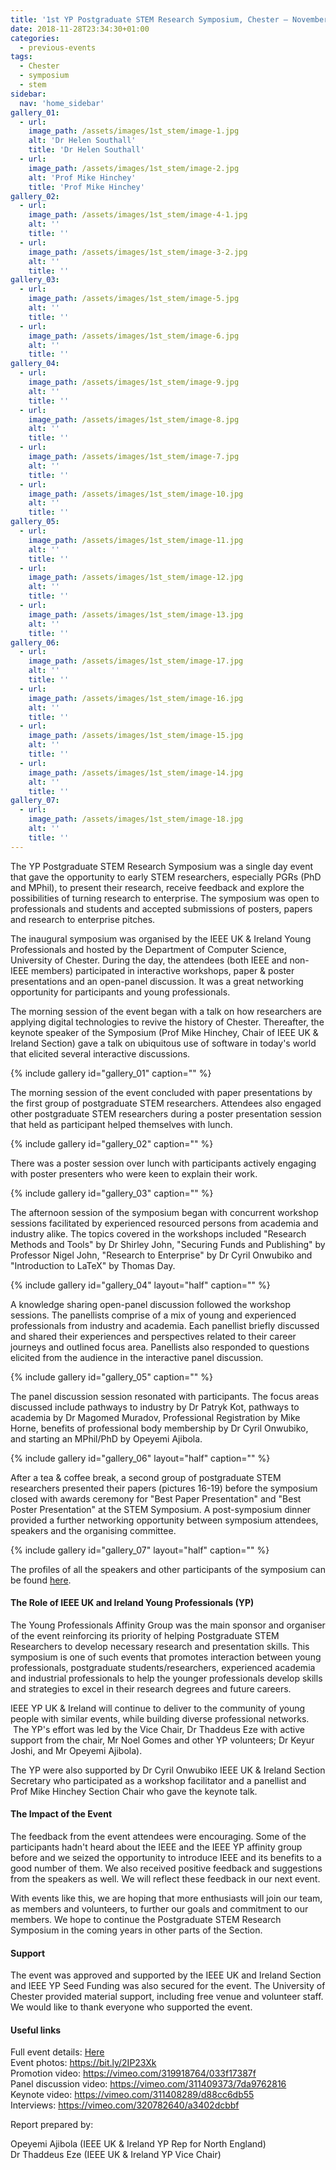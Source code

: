 ```yaml
---
title: '1st YP Postgraduate STEM Research Symposium, Chester – November 2018'
date: 2018-11-28T23:34:30+01:00
categories:
  - previous-events
tags:
  - Chester
  - symposium
  - stem
sidebar:
  nav: 'home_sidebar'
gallery_01:
  - url:
    image_path: /assets/images/1st_stem/image-1.jpg
    alt: 'Dr Helen Southall'
    title: 'Dr Helen Southall'
  - url:
    image_path: /assets/images/1st_stem/image-2.jpg
    alt: 'Prof Mike Hinchey'
    title: 'Prof Mike Hinchey'
gallery_02:
  - url:
    image_path: /assets/images/1st_stem/image-4-1.jpg
    alt: ''
    title: ''
  - url:
    image_path: /assets/images/1st_stem/image-3-2.jpg
    alt: ''
    title: ''
gallery_03:
  - url:
    image_path: /assets/images/1st_stem/image-5.jpg
    alt: ''
    title: ''
  - url:
    image_path: /assets/images/1st_stem/image-6.jpg
    alt: ''
    title: ''
gallery_04:
  - url:
    image_path: /assets/images/1st_stem/image-9.jpg
    alt: ''
    title: ''
  - url:
    image_path: /assets/images/1st_stem/image-8.jpg
    alt: ''
    title: ''
  - url:
    image_path: /assets/images/1st_stem/image-7.jpg
    alt: ''
    title: ''
  - url:
    image_path: /assets/images/1st_stem/image-10.jpg
    alt: ''
    title: ''
gallery_05:
  - url:
    image_path: /assets/images/1st_stem/image-11.jpg
    alt: ''
    title: ''
  - url:
    image_path: /assets/images/1st_stem/image-12.jpg
    alt: ''
    title: ''
  - url:
    image_path: /assets/images/1st_stem/image-13.jpg
    alt: ''
    title: ''
gallery_06:
  - url:
    image_path: /assets/images/1st_stem/image-17.jpg
    alt: ''
    title: ''
  - url:
    image_path: /assets/images/1st_stem/image-16.jpg
    alt: ''
    title: ''
  - url:
    image_path: /assets/images/1st_stem/image-15.jpg
    alt: ''
    title: ''
  - url:
    image_path: /assets/images/1st_stem/image-14.jpg
    alt: ''
    title: ''
gallery_07:
  - url:
    image_path: /assets/images/1st_stem/image-18.jpg
    alt: ''
    title: ''
---
```


The YP Postgraduate STEM Research Symposium was a single day event that
gave the opportunity to early STEM researchers, especially PGRs (PhD and
MPhil), to present their research, receive feedback and explore the
possibilities of turning research to enterprise. The symposium was open
to professionals and students and accepted submissions of posters,
papers and research to enterprise pitches.

The inaugural symposium was organised by the IEEE UK & Ireland Young
Professionals and hosted by the Department of Computer Science,
University of Chester. During the day, the attendees (both IEEE and
non-IEEE members) participated in interactive workshops, paper & poster
presentations and an open-panel discussion. It was a great networking
opportunity for participants and young professionals.

The morning session of the event began with a talk on how researchers
are applying digital technologies to revive the history of Chester.
Thereafter, the keynote speaker of the Symposium (Prof Mike Hinchey,
Chair of IEEE UK & Ireland Section) gave a talk on ubiquitous use of
software in today's world that elicited several interactive discussions.

{% include gallery id="gallery_01" caption="" %}

The morning session of the event concluded with paper presentations by
the first group of postgraduate STEM researchers. Attendees also engaged
other postgraduate STEM researchers during a poster presentation session
that held as participant helped themselves with lunch.

{% include gallery id="gallery_02" caption="" %}

There was a poster session over lunch with participants actively
engaging with poster presenters who were keen to explain their work.

{% include gallery id="gallery_03" caption="" %}

The afternoon session of the symposium began with concurrent workshop
sessions facilitated by experienced resourced persons from academia and
industry alike. The topics covered in the workshops included "Research
Methods and Tools" by Dr Shirley John, "Securing Funds and Publishing"
by Professor Nigel John, "Research to Enterprise" by Dr Cyril Onwubiko
and "Introduction to LaTeX" by Thomas Day.

{% include gallery id="gallery_04" layout="half" caption="" %}

A knowledge sharing open-panel discussion followed the workshop
sessions. The panellists comprise of a mix of young and experienced
professionals from industry and academia. Each panellist briefly
discussed and shared their experiences and perspectives related to their
career journeys and outlined focus area. Panellists also responded to
questions elicited from the audience in the interactive panel
discussion.

{% include gallery id="gallery_05" caption="" %}

The panel discussion session resonated with participants. The focus
areas discussed include pathways to industry by Dr Patryk Kot, pathways
to academia by Dr Magomed Muradov, Professional Registration by Mike
Horne, benefits of professional body membership by Dr Cyril Onwubiko,
and starting an MPhil/PhD by Opeyemi Ajibola.

{% include gallery id="gallery_06" layout="half" caption="" %}

After a tea & coffee break, a second group of postgraduate STEM
researchers presented their papers (pictures 16-19) before the symposium
closed with awards ceremony for "Best Paper Presentation" and "Best
Poster Presentation" at the STEM Symposium. A post-symposium dinner
provided a further networking opportunity between symposium attendees,
speakers and the organising committee.

{% include gallery id="gallery_07" layout="half" caption="" %}

The profiles of all the speakers and other participants of the symposium
can be found [here](/assets/1st_stem/).

#### The Role of IEEE UK and Ireland Young Professionals (YP)

The Young Professionals Affinity Group was the main sponsor and
organiser of the event reinforcing its priority of helping Postgraduate
STEM Researchers to develop necessary research and presentation skills.
This symposium is one of such events that promotes interaction between
young professionals, postgraduate students/researchers, experienced
academia and industrial professionals to help the younger professionals
develop skills and strategies to excel in their research degrees and
future careers.

IEEE YP UK & Ireland will continue to deliver to the community of young
people with similar events, while building diverse professional
networks.  The YP's effort was led by the Vice Chair, Dr Thaddeus Eze
with active support from the chair, Mr Noel Gomes and other YP
volunteers; Dr Keyur Joshi, and Mr Opeyemi Ajibola).

The YP were also supported by Dr Cyril Onwubiko IEEE UK & Ireland
Section Secretary who participated as a workshop facilitator and a
panellist and Prof Mike Hinchey Section Chair who gave the keynote talk.

#### The Impact of the Event

The feedback from the event attendees were encouraging. Some of the
participants hadn't heard about the IEEE and the IEEE YP affinity group
before and we seized the opportunity to introduce IEEE and its benefits
to a good number of them. We also received positive feedback and
suggestions from the speakers as well. We will reflect these feedback in
our next event.

With events like this, we are hoping that more enthusiasts will join our
team, as members and volunteers, to further our goals and commitment to
our members. We hope to continue the Postgraduate STEM Research
Symposium in the coming years in other parts of the Section.

#### Support

The event was approved and supported by the IEEE UK and Ireland Section
and IEEE YP Seed Funding was also secured for the event. The University
of Chester provided material support, including free venue and volunteer
staff. We would like to thank everyone who supported the event.

#### Useful links

Full event details: [Here](/assets/1st_stem/)<br>
Event photos: <https://bit.ly/2IP23Xk><br>
Promotion video: <https://vimeo.com/319918764/033f17387f><br>
Panel discussion video: <https://vimeo.com/311409373/7da9762816><br>
Keynote video: <https://vimeo.com/311408289/d88cc6db55><br>
Interviews: <https://vimeo.com/320782640/a3402dcbbf><br>

Report prepared by:

Opeyemi Ajibola (IEEE UK & Ireland YP Rep for North England)\
Dr Thaddeus Eze (IEEE UK & Ireland YP Vice Chair)
